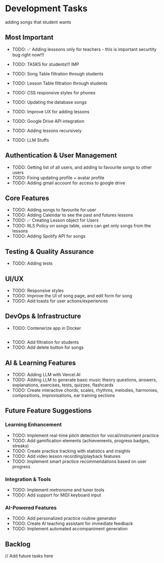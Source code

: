 # Development Tasks

adding songs that student wants

## Most Important
- TODO: ✅ Adding lesssons only for teachers - this is important securtity bug right now!!!

- TODO: TASKS for students!!! IMP

- TODO: Song Table filtration through students
- TODO: Lesson Table filtration through students
- TODO: CSS responsive styles for phones

- TODO: Updating the database songs

- TODO: Improve UX for adding lessons
- TODO: Google Drive API integration
- TODO: Adding lessons recursively

- TODO: LLM Stuffs

## Authentication & User Management
- TODO: Getting list of all users, and adding to favourite songs to other users
- TODO: Fixing updating profile + avatar profile
- TODO: Adding gmail account for access to google drive

## Core Features
- TODO: Adding songs to favourite for user
- TODO: Adding Calendar to see the past and futures lessons
- TODO: ✅ Creating Lesson object for Users
- TODO: RLS Policy on songs table, users can get only songs from the lessons
- TODO: Adding Spotify API for songs

## Testing & Quality Assurance
- TODO: Adding tests

## UI/UX
- TODO: Responsive styles
- TODO: Improve the UI of song page, and edit form for song
- TODO: Add toasts for user actions/experiences

## DevOps & Infrastructure
- TODO: Contenerize app in Docker


## 
- TODO: Add filtration for students
- TODO: Add delete button for songs

## AI & Learning Features
- TODO: Adding LLM with Vercel.AI
- TODO: Adding LLM to generate basic music theory questions, answers, explanations, exercises, tests, quizzes, flashcards
- TODO: Create interactive chords, scales, rhythms, melodies, harmonies, compositions, improvisations, ear training sections

## Future Feature Suggestions
### Learning Enhancement
- TODO: Implement real-time pitch detection for vocal/instrument practice
- TODO: Add gamification elements (achievements, progress badges, streaks)
- TODO: Create practice tracking with statistics and insights
- TODO: Add video lesson recording/playback features
- TODO: Implement smart practice recommendations based on user progress

### Integration & Tools
- TODO: Implement metronome and tuner tools
- TODO: Add support for MIDI keyboard input

### AI-Powered Features
- TODO: Add personalized practice routine generator
- TODO: Create AI teaching assistant for immediate feedback
- TODO: Implement automated accompaniment generation

## Backlog
// Add future tasks here